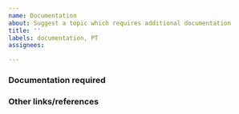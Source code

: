 ```yaml
---
name: Documentation
about: Suggest a topic which requires additional documentation
title: ''
labels: documentation, PT
assignees:

---
```


<!--
Use this issue template for suggesting new docs or updates to existing docs.

Before opening a new issue, please verify the issue you're about to submit isn't a duplicate.
-->

### Documentation required

<!-- A concise description of the subject area, class, function or method which requires new or additional documentation. -->

### Other links/references

<!-- E.g. related GitLab issues/MRs -->
